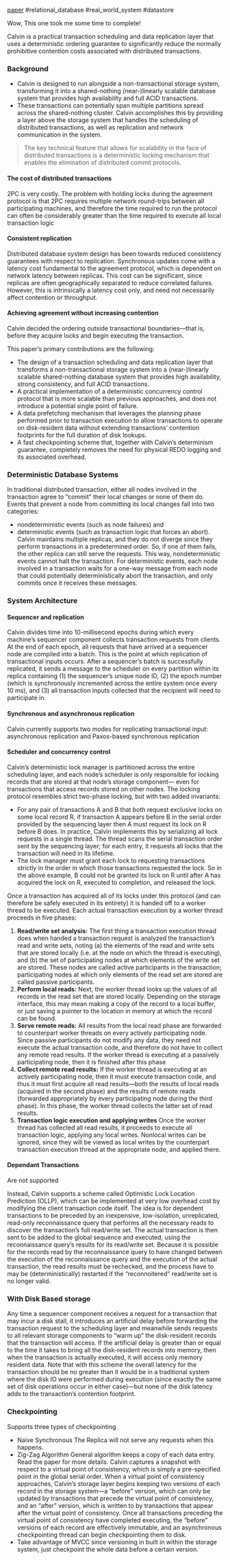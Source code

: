 [paper](http://cs.yale.edu/homes/thomson/publications/calvin-sigmod12.pdf)
#relational_database #real_world_system #datastore

Wow, This one took me some time to complete!


Calvin is a practical transaction scheduling and data replication layer that uses a deterministic ordering guarantee to significantly reduce the normally prohibitive contention costs associated with distributed transactions.

### Background
* Calvin is designed to run alongside a non-transactional storage system, transforming it into a shared-nothing (near-)linearly scalable database system that provides high availability and full ACID transactions. 
* These transactions can potentially span multiple partitions spread across the shared-nothing cluster. Calvin accomplishes this by providing a layer above the storage system that handles the scheduling of distributed transactions, as well as replication and network communication in the system. 

> The key technical feature that allows for scalability in the face of distributed transactions is a deterministic locking mechanism that enables the elimination of distributed commit protocols.

#### The cost of distributed transactions
2PC is very costly. The problem with holding locks during the agreement protocol is that 2PC requires multiple network round-trips between all participating machines, and therefore the time required to run the protocol can often be considerably greater than the time required to execute all local transaction logic

#### Consistent replication
Distributed database system design has been towards reduced consistency guarantees with respect to replication.
Synchronous updates come with a latency cost fundamental to the agreement protocol, which is dependent on network latency between replicas. This cost can be significant, since replicas are often geographically separated to reduce correlated failures. However, this is intrinsically a latency cost only, and need not necessarily affect contention or throughput.

#### Achieving agreement without increasing contention
Calvin decided the ordering outside transactional boundaries—that is, before they acquire locks and begin executing the transaction.

This paper’s primary contributions are the following:
* The design of a transaction scheduling and data replication layer that transforms a non-transactional storage system into a (near-)linearly scalable shared-nothing database system that provides high availability, strong consistency, and full ACID transactions.
* A practical implementation of a deterministic concurrency control protocol that is more scalable than previous approaches, and does not introduce a potential single point of failure.
* A data prefetching mechanism that leverages the planning phase performed prior to transaction execution to allow transactions to operate on disk-resident data without extending transactions’ contention footprints for the full duration of disk lookups.
* A fast checkpointing scheme that, together with Calvin’s determinism guarantee, completely removes the need for physical REDO logging and its associated overhead.

### Deterministic Database Systems
In traditional distributed transaction, either all nodes involved in the transaction agree to “commit” their local changes or none of them do. Events that prevent a node from committing its local changes fall into two categories: 
* nondeterministic events (such as node failures) and 
* deterministic events (such as transaction logic that forces an abort).
Calvin maintains multiple replicas, and they do not diverge since they perform transactions in a predetermined order. So, if one of them fails, the other replica can still serve the requests. This way, nondeterministic events cannot halt the transaction.
For deterministic events, each node involved in a transaction waits for a one-way message from each node that could potentially deterministically abort the transaction, and only commits once it receives these messages.

### System Architecture

#### Sequencer and replication
Calvin divides time into 10-millisecond epochs during which every machine’s sequencer component collects transaction requests from clients. At the end of each epoch, all requests that have arrived at a sequencer node are compiled into a batch. This is the point at which replication of transactional inputs occurs.
After a sequencer’s batch is successfully replicated, it sends a message to the scheduler on every partition within its replica containing (1) the sequencer’s unique node ID, (2) the epoch number (which is synchronously incremented across the entire system once every 10 ms), and (3) all transaction inputs collected that the recipient will need to participate in.

#### Synchronous and asynchronous replication
Calvin currently supports two modes for replicating transactional input: asynchronous replication and Paxos-based synchronous replication

#### Scheduler and concurrency control
Calvin’s deterministic lock manager is partitioned across the entire scheduling layer, and each node’s scheduler is only responsible for locking records that are stored at that node’s storage component— even for transactions that access records stored on other nodes. The locking protocol resembles strict two-phase locking, but with two added invariants:
* For any pair of transactions A and B that both request exclusive locks on some local record R, if transaction A appears before B in the serial order provided by the sequencing layer then A must request its lock on R before B does. In practice, Calvin implements this by serializing all lock requests in a single thread. The thread scans the serial transaction order sent by the sequencing layer; for each entry, it requests all locks that the transaction will need in its lifetime.
* The lock manager must grant each lock to requesting transactions strictly in the order in which those transactions requested the lock. So in the above example, B could not be granted its lock on R until after A has acquired the lock on R, executed to completion, and released the lock.

Once a transaction has acquired all of its locks under this protocol (and can therefore be safely executed in its entirety) it is handed off to a worker thread to be executed. Each actual transaction execution by a worker thread proceeds in five phases:
1. **Read/write set analysis:** The first thing a transaction execution thread does when handed a transaction request is analyzed the transaction’s read and write sets, noting (a) the elements of the read and write sets that are stored locally (i.e. at the node on which the thread is executing), and (b) the set of participating nodes at which elements of the write set are stored. These nodes are called active participants in the transaction; participating nodes at which only elements of the read set are stored are called passive participants. 
2. **Perform local reads:** Next, the worker thread looks up the values of all records in the read set that are stored locally. Depending on the storage interface, this may mean making a copy of the record to a local buffer, or just saving a pointer to the location in memory at which the record can be found.
3. **Serve remote reads:** All results from the local read phase are forwarded to counterpart worker threads on every actively participating node. Since passive participants do not modify any data, they need not execute the actual transaction code, and therefore do not have to collect any remote read results. If the worker thread is executing at a passively participating node, then it is finished after this phase
4. **Collect remote read results:** If the worker thread is executing at an actively participating node, then it must execute transaction code, and thus it must first acquire all read results—both the results of local reads (acquired in the second phase) and the results of remote reads (forwarded appropriately by every participating node during the third phase). In this phase, the worker thread collects the latter set of read results. 
5. **Transaction logic execution and applying writes** Once the worker thread has collected all read results, it proceeds to execute all transaction logic, applying any local writes. Nonlocal writes can be ignored, since they will be viewed as local writes by the counterpart transaction execution thread at the appropriate node, and applied there.

#### Dependant Transactions
Are not supported

Instead, Calvin supports a scheme called Optimistic Lock Location Prediction (OLLP), which can be implemented at very low overhead cost by modifying the client transaction code itself. The idea is for dependent transactions to be preceded by an inexpensive, low-isolation, unreplicated, read-only reconnaissance query that performs all the necessary reads to discover the transaction’s full read/write set. The actual transaction is then sent to be added to the global sequence and executed, using the reconnaissance query’s results for its read/write set. Because it is possible for the records read by the reconnaissance query to have changed between the execution of the reconnaissance query and the execution of the actual transaction, the read results must be rechecked, and the process have to may be (deterministically) restarted if the “reconnoitered” read/write set is no longer valid.

### With Disk Based storage
Any time a sequencer component receives a request for a transaction that may incur a disk stall, it introduces an artificial delay before forwarding the transaction request to the scheduling layer and meanwhile sends requests to all relevant storage components to “warm up” the disk-resident records that the transaction will access. If the artificial delay is greater than or equal to the time it takes to bring all the disk-resident records into memory, then when the transaction is actually executed, it will access only memory resident data. Note that with this scheme the overall latency for the transaction should be no greater than it would be in a traditional system where the disk IO were performed during execution (since exactly the same set of disk operations occur in either case)—but none of the disk latency adds to the transaction’s contention footprint.

### Checkpointing
Supports three types of checkpointing
* Naive Synchronous
The Replica will not serve any requests when this happens.
* Zig-Zag Algorithm
General algorithm keeps a copy of each data entry. Read the paper for more details.
Calvin captures a snapshot with respect to a virtual point of consistency, which is simply a pre-specified point in the global serial order. When a virtual point of consistency approaches, Calvin’s storage layer begins keeping two versions of each record in the storage system—a “before” version, which can only be updated by transactions that precede the virtual point of consistency, and an “after” version, which is written to by transactions that appear after the virtual point of consistency. Once all transactions preceding the virtual point of consistency have completed executing, the “before” versions of each record are effectively immutable, and an asynchronous checkpointing thread can begin checkpointing them to disk.
* Take advantage of MVCC
since versioning in built in within the storage system, just checkpoint the whole data before a certain version.

